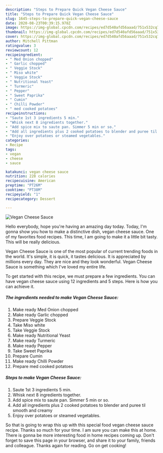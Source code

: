 ```yaml
---
description: "Steps to Prepare Quick Vegan Cheese Sauce"
title: "Steps to Prepare Quick Vegan Cheese Sauce"
slug: 1645-steps-to-prepare-quick-vegan-cheese-sauce
date: 2020-08-23T00:39:15.978Z
image: https://img-global.cpcdn.com/recipes/ed7d540afd56aaad/751x532cq70/vegan-cheese-sauce-recipe-main-photo.jpg
thumbnail: https://img-global.cpcdn.com/recipes/ed7d540afd56aaad/751x532cq70/vegan-cheese-sauce-recipe-main-photo.jpg
cover: https://img-global.cpcdn.com/recipes/ed7d540afd56aaad/751x532cq70/vegan-cheese-sauce-recipe-main-photo.jpg
author: Mitchell Pittman
ratingvalue: 3
reviewcount: 12
recipeingredient:
- " Med Onion chopped"
- " Garlic chopped"
- " Veggie Stock"
- " Miso white"
- " Veggie Stock"
- " Nutritional Yeast"
- " Turmeric"
- " Pepper"
- " Sweet Paprika"
- " Cumin"
- " Chilli Powder"
- " med cooked potatoes"
recipeinstructions:
- "Saute 1st 3 ingredients 5 min."
- "Whisk next 8 ingredients together."
- "Add spice mix to saute pan. Simmer 5 min or so."
- "Add all ingredients plus 2 cooked potatoes to blender and puree til smooth and creamy"
- "Enjoy over potatoes or steamed vegetables."
categories:
- Recipe
tags:
- vegan
- cheese
- sauce

katakunci: vegan cheese sauce 
nutrition: 228 calories
recipecuisine: American
preptime: "PT26M"
cooktime: "PT38M"
recipeyield: "1"
recipecategory: Dessert

---
```



![Vegan Cheese Sauce](https://img-global.cpcdn.com/recipes/ed7d540afd56aaad/751x532cq70/vegan-cheese-sauce-recipe-main-photo.jpg)

Hello everybody, hope you're having an amazing day today. Today, I'm gonna show you how to make a distinctive dish, vegan cheese sauce. One of my favorites food recipes. This time, I am going to make it a little bit tasty. This will be really delicious.



Vegan Cheese Sauce is one of the most popular of current trending foods in the world. It's simple, it is quick, it tastes delicious. It is appreciated by millions every day. They are nice and they look wonderful. Vegan Cheese Sauce is something which I've loved my entire life.


To get started with this recipe, we must prepare a few ingredients. You can have vegan cheese sauce using 12 ingredients and 5 steps. Here is how you can achieve it.

<!--inarticleads1-->

##### The ingredients needed to make Vegan Cheese Sauce:

1. Make ready  Med Onion chopped
1. Make ready  Garlic chopped
1. Prepare  Veggie Stock
1. Take  Miso white
1. Take  Veggie Stock
1. Make ready  Nutritional Yeast
1. Make ready  Turmeric
1. Make ready  Pepper
1. Take  Sweet Paprika
1. Prepare  Cumin
1. Make ready  Chilli Powder
1. Prepare  med cooked potatoes




<!--inarticleads2-->

##### Steps to make Vegan Cheese Sauce:

1. Saute 1st 3 ingredients 5 min.
1. Whisk next 8 ingredients together.
1. Add spice mix to saute pan. Simmer 5 min or so.
1. Add all ingredients plus 2 cooked potatoes to blender and puree til smooth and creamy
1. Enjoy over potatoes or steamed vegetables.




So that is going to wrap this up with this special food vegan cheese sauce recipe. Thanks so much for your time. I am sure you can make this at home. There is gonna be more interesting food in home recipes coming up. Don't forget to save this page in your browser, and share it to your family, friends and colleague. Thanks again for reading. Go on get cooking!
